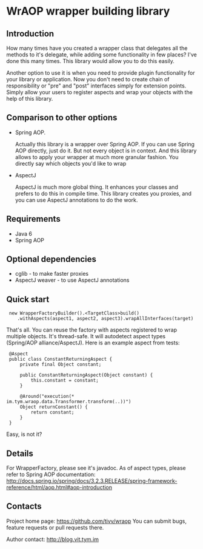 WrAOP wrapper building library
==============================

Introduction
------------

How many times have you created a wrapper class that delegates all the
methods to it's delegate, while adding some functionality in few places?
I've done this many times. This library would allow you to do this easily.

Another option to use it is when you need to provide plugin functionality
for your library or application. Now you don't need to create chain of
responsibility or "pre" and "post" interfaces simply for extension points.
Simply allow your users to register aspects and wrap your objects with
the help of this library.

Comparison to other options
---------------------------

- Spring AOP.

  Actually this library is a wrapper over Spring AOP. If you can use
Spring AOP directly, just do it. But not every object is in context.
And this library allows to apply your wrapper at much more granular
fashion. You directly say which objects you'd like to wrap

- AspectJ

  AspectJ is much more global thing. It enhances your classes and
prefers to do this in compile time. This library creates you proxies,
and you can use AspectJ annotations to do the work.

Requirements
------------

 - Java 6
 - Spring AOP

Optional dependencies
---------------------

 - cglib - to make faster proxies
 - AspectJ weaver - to use AspectJ annotations

Quick start
-----------

     new WrapperFactoryBuilder().<TargetClass>build()
        .withAspects(aspect1, aspect2, aspect3).wrapAllInterfaces(target)

 That's all. You can reuse the factory with aspects registered to wrap
 multiple objects. It's thread-safe. It will autodetect aspect types
 (Spring/AOP alliance/AspectJ). Here is an example aspect from tests:

     @Aspect
     public class ConstantReturningAspect {
         private final Object constant;

         public ConstantReturningAspect(Object constant) {
             this.constant = constant;
         }

         @Around("execution(* im.tym.wraop.data.Transformer.transform(..))")
         Object returnConstant() {
             return constant;
         }
     }

 Easy, is not it?

Details
-------

 For WrapperFactory, please see it's javadoc.
 As of aspect types, please refer to Spring AOP documentation:
 http://docs.spring.io/spring/docs/3.2.3.RELEASE/spring-framework-reference/html/aop.html#aop-introduction

Contacts
--------

 Project home page: https://github.com/tivv/wraop You can submit bugs,
    feature requests or pull requests there.

 Author contact: http://blog.vit.tym.im
